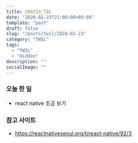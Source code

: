 ```yaml
---
title: 200223_TIL
date: "2020-02-23T21:00:00+09:00"
template: "post"
draft: false
slug: "/posts/twil/2020-02-23"
category: "TWIL"
tags:
  - "TWIL"
  - "Hidden"
description: ""
socialImage: ""
---
```


### 오늘 한 일

 - react native 조금 보기

### 참고 사이트

 - https://reactnativeseoul.org/t/react-native/92/3

